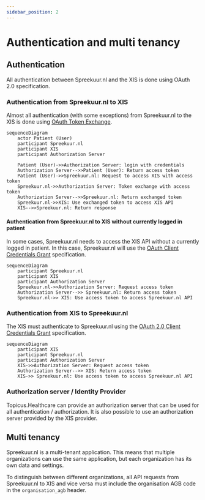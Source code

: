 ```yaml
---
sidebar_position: 2
---
```

# Authentication and multi tenancy

## Authentication
All authentication between Spreekuur.nl and the XIS is done using OAuth 2.0 specification.

### Authentication from Spreekuur.nl to XIS
Almost all authentication (with some exceptions) from Spreekuur.nl to the XIS is done using 
[OAuth Token Exchange](https://datatracker.ietf.org/doc/html/rfc8693). 

```mermaid
sequenceDiagram
    actor Patient (User)
    participant Spreekuur.nl
    participant XIS
    participant Authorization Server

    Patient (User)->>Authorization Server: login with credentials
    Authorization Server-->>Patient (User): Return access token
    Patient (User)->>Spreekuur.nl: Request to access XIS with access token
    Spreekuur.nl->>Authorization Server: Token exchange with access token
    Authorization Server-->>Spreekuur.nl: Return exchanged token
    Spreekuur.nl->>XIS: Use exchanged token to access XIS API
    XIS-->>Spreekuur.nl: Return response
```

#### Authentication from Spreekuur.nl to XIS without currently logged in patient
In some cases, Spreekuur.nl needs to access the XIS API without a currently logged in patient. In this case, Spreekuur.nl
will use the [OAuth Client Credentials Grant](https://datatracker.ietf.org/doc/html/rfc6749#section-4.4) specification.

```mermaid
sequenceDiagram
    participant Spreekuur.nl
    participant XIS
    participant Authorization Server
    Spreekuur.nl->>Authorization Server: Request access token
    Authorization Server-->> Spreekuur.nl: Return access token
    Spreekuur.nl->> XIS: Use access token to access Spreekuur.nl API
```

### Authentication from XIS to Spreekuur.nl

The XIS must authenticate to Spreekuur.nl using the
[OAuth 2.0 Client Credentials Grant](https://datatracker.ietf.org/doc/html/rfc6749#section-4.4) specification.

```mermaid
sequenceDiagram
    participant XIS
    participant Spreekuur.nl
    participant Authorization Server
    XIS->>Authorization Server: Request access token
    Authorization Server-->> XIS: Return access token
    XIS->> Spreekuur.nl: Use access token to access Spreekuur.nl API
```

### Authorization server / Identity Provider
Topicus.Healthcare can provide an authorization server that can be used for all authentication / authorization. It is 
also possible to use an authorization server provided by the XIS provider.

## Multi tenancy
Spreekuur.nl is a multi-tenant application. This means that multiple organizations can use the same application,
but each organization has its own data and settings. 

To distinguish between different organizations, all API requests from Spreekuur.nl to XIS and vice versa must include the organisation AGB code in the `organisation_agb` header. 